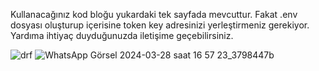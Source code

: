 Kullanacağınız kod bloğu yukardaki tek sayfada mevcuttur. Fakat .env dosyası oluşturup içerisine token key adresinizi yerleştirmeniz gerekiyor. Yardıma ihtiyaç duyduğunuzda  iletişime geçebilirsiniz.



![drf](https://github.com/Melih123456778/denemea-/assets/97700804/8e7f0791-9bef-47a6-bd28-a6a4d42bc9ee)
![WhatsApp Görsel 2024-03-28 saat 16 57 23_3798447b](https://github.com/Melih123456778/denemea-/assets/97700804/2fc9701e-e999-4610-9175-c54fe776ba72)
